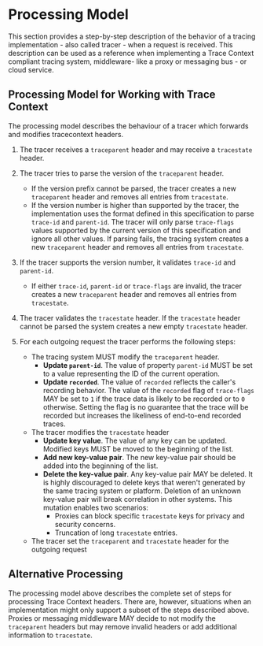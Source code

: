 # Processing Model

This section provides a step-by-step description of the behavior of a tracing
implementation - also called tracer -  when a request is received. This
description can be used as a reference when implementing a Trace Context
compliant tracing system, middleware- like a proxy or messaging bus -  or cloud service.

## Processing Model for Working with Trace Context

The processing model describes the behaviour of a tracer which forwards and
modifies tracecontext headers.

1. The tracer receives a `traceparent` header and may receive a `tracestate`
   header.
2. The tracer tries to parse the version of the `traceparent` header.
   - If the version prefix cannot be parsed, the tracer creates a new
     `traceparent` header and removes all entries from `tracestate`.
   - If the version number is higher than supported by the tracer, the
     implementation uses the format defined in this specification to parse
     `trace-id` and `parent-id`. The tracer will only parse `trace-flags` values
     supported by the current version of this specification and ignore all other
     values. If parsing fails, the tracing system creates a new `traceparent`
     header and removes all entries from `tracestate`.

3. If the tracer supports the version number, it validates `trace-id` and
   `parent-id`.
   - If either `trace-id`, `parent-id` or `trace-flags`  are invalid,  the tracer
     creates a new `traceparent` header and removes all entries from
     `tracestate`.

4. The tracer validates the `tracestate` header. If the `tracestate` header
   cannot be parsed the system creates a new empty `tracestate` header.

5. For each outgoing request the tracer performs the following steps:

   - The tracing system MUST modify the `traceparent` header.
        - **Update `parent-id`**. The value of property `parent-id` MUST be set
          to a value representing the ID of the current operation.
        -  **Update `recorded`**. The value of `recorded` reflects the caller's
            recording behavior. The value of the `recorded` flag of
            `trace-flags` MAY be set to `1` if the trace data is likely to be
            recorded or to `0` otherwise. Setting the flag is no guarantee that
            the trace will be recorded but increases the likeliness of
            end-to-end recorded traces.
    - The tracer modifies the `tracestate` header
        - **Update key value**. The value of any key can be updated. Modified
          keys MUST be moved to the beginning of the list. 
        - **Add new key-value pair**. The new key-value pair should be added
          into the beginning of the list.
        - **Delete the key-value pair**. Any key-value pair MAY be deleted. It
          is highly discouraged to delete keys that weren't generated by the
          same tracing system or platform. Deletion of an unknown key-value pair
          will break correlation in other systems. This mutation enables two
          scenarios:
            - Proxies can block specific `tracestate` keys for privacy and
              security concerns.
            - Truncation of long `tracestate` entries.
    - The tracer set the `traceparent` and `tracestate` header for the outgoing
      request


## Alternative Processing

The processing model above describes the complete set of steps for processing
Trace Context headers. There are, however, situations when an implementation
might only support a subset of the steps described above. Proxies or messaging
middleware MAY decide to not modify the `traceparent` headers but may remove invalid
headers or add additional information to `tracestate`. 

